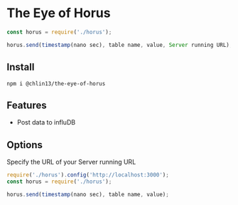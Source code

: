 # The Eye of Horus



```js
const horus = require('./horus');

horus.send(timestamp(nano sec), table name, value, Server running URL);
```

## Install
```
npm i @chlin13/the-eye-of-horus
```

## Features
*  Post data to influDB

## Options
Specify the URL of your Server running URL
```js
require('./horus').config('http://localhost:3000');
const horus = require('./horus');

horus.send(timestamp(nano sec), table name, value);
```